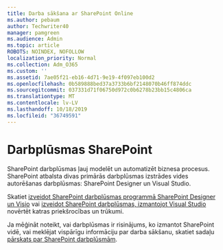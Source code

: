 ```yaml
---
title: Darba sākšana ar SharePoint Online
ms.author: pebaum
author: Techwriter40
manager: pamgreen
ms.audience: Admin
ms.topic: article
ROBOTS: NOINDEX, NOFOLLOW
localization_priority: Normal
ms.collection: Adm_O365
ms.custom: ''
ms.assetid: 7ae05f21-eb16-4d71-9e19-4f097eb100d2
ms.openlocfilehash: 0b589888bed37a3733b6bf2148070b46ff874ddc
ms.sourcegitcommit: 037331d71f06750d972c0b6278b23bb15c4806ca
ms.translationtype: MT
ms.contentlocale: lv-LV
ms.lasthandoff: 10/18/2019
ms.locfileid: "36749591"
---
```

# <a name="workflows-in-sharepoint"></a>Darbplūsmas SharePoint

SharePoint darbplūsmas ļauj modelēt un automatizēt biznesa procesus. SharePoint atbalsta divas primārās darbplūsmas izstrādes vides autorēšanas darbplūsmas: SharePoint Designer un Visual Studio. 

Skatiet [izveidot SharePoint darbplūsmas programmā SharePoint Designer un Visio](https://docs.microsoft.com/sharepoint/dev/general-development/develop-sharepoint-workflows-using-visual-studio) vai [izveidot SharePoint darbplūsmas, izmantojot Visual Studio](https://docs.microsoft.com/sharepoint/dev/general-development/develop-sharepoint-workflows-using-visual-studio) novērtēt katras priekšrocības un trūkumi. 

Ja mēģināt noteikt, vai darbplūsmas ir risinājums, ko izmantot SharePoint vidē, vai meklējat vispārīgu informāciju par darba sākšanu, skatiet sadaļu [pārskats par SharePoint darbplūsmām](https://docs.microsoft.com/sharepoint/dev/general-development/get-started-with-workflows-in-sharepoint#overview-of-workflows-in-sharepoint).